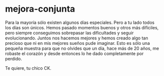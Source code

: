 # mejora-conjunta
Para la mayoría sólo existen algunos días especiales. Pero a tu lado todos los días son únicos.
Hemos pasado momentos buenos y otros más difíciles, pero siempre conseguimos sobrepasar las dificultades y seguir evolucionando. 
Juntos nos hacemos mejores y hemos creado algo tan precioso que ni en mis mejores sueños pude imaginar. 
Esto es sólo una pequeña muestra para que no olvides que un día, hace más de 20 años, me robaste el corazón y desde entonces lo he dado completamente por perdido.

Te quiere, tu chico CK.
